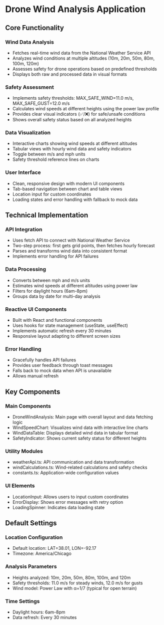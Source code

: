 
# Drone Wind Analysis Application

## Core Functionality

### Wind Data Analysis
- Fetches real-time wind data from the National Weather Service API
- Analyzes wind conditions at multiple altitudes (10m, 20m, 50m, 80m, 100m, 120m)
- Assesses safety for drone operations based on predefined thresholds
- Displays both raw and processed data in visual formats

### Safety Assessment
- Implements safety thresholds: MAX_SAFE_WIND=11.0 m/s, MAX_SAFE_GUST=12.0 m/s
- Calculates wind speeds at different heights using the power law profile
- Provides clear visual indicators (✅/❌) for safe/unsafe conditions
- Shows overall safety status based on all analyzed heights

### Data Visualization
- Interactive charts showing wind speeds at different altitudes
- Tabular views with hourly wind data and safety indicators
- Toggle between m/s and mph units
- Safety threshold reference lines on charts

### User Interface
- Clean, responsive design with modern UI components
- Tab-based navigation between chart and table views
- Location input for custom coordinates
- Loading states and error handling with fallback to mock data

## Technical Implementation

### API Integration
- Uses fetch API to connect with National Weather Service
- Two-step process: first gets grid points, then fetches hourly forecast
- Parses and transforms wind data into consistent format
- Implements error handling for API failures

### Data Processing
- Converts between mph and m/s units
- Estimates wind speeds at different altitudes using power law
- Filters for daylight hours (6am-8pm)
- Groups data by date for multi-day analysis

### Reactive UI Components
- Built with React and functional components
- Uses hooks for state management (useState, useEffect)
- Implements automatic refresh every 30 minutes
- Responsive layout adapting to different screen sizes

### Error Handling
- Gracefully handles API failures
- Provides user feedback through toast messages
- Falls back to mock data when API is unavailable
- Allows manual refresh

## Key Components

### Main Components
- DroneWindAnalysis: Main page with overall layout and data fetching logic
- WindSpeedChart: Visualizes wind data with interactive line charts
- WindDataTable: Displays detailed wind data in tabular format
- SafetyIndicator: Shows current safety status for different heights

### Utility Modules
- weatherApi.ts: API communication and data transformation
- windCalculations.ts: Wind-related calculations and safety checks
- constants.ts: Application-wide configuration values

### UI Elements
- LocationInput: Allows users to input custom coordinates
- ErrorDisplay: Shows error messages with retry option
- LoadingSpinner: Indicates data loading state

## Default Settings

### Location Configuration
- Default location: LAT=38.01, LON=-92.17
- Timezone: America/Chicago

### Analysis Parameters
- Heights analyzed: 10m, 20m, 50m, 80m, 100m, and 120m
- Safety thresholds: 11.0 m/s for steady winds, 12.0 m/s for gusts
- Wind model: Power Law with α=1/7 (typical for open terrain)

### Time Settings
- Daylight hours: 6am-8pm
- Data refresh: Every 30 minutes
